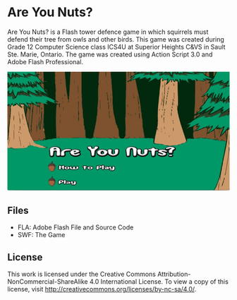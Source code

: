# Are You Nuts?

Are You Nuts? is a Flash tower defence game in which squirrels must defend their tree from owls and other birds. This game was created during Grade 12 Computer Science class ICS4U at Superior Heights C&VS in Sault Ste. Marie, Ontario. The game was created using Action Script 3.0 and Adobe Flash Professional.

![Are You Nuts](https://raw.githubusercontent.com/maxcarter/Are-You-Nuts/master/Are-You-Nuts.jpg)
 
## Files

* FLA: Adobe Flash File and Source Code
* SWF: The Game
 
## License
 
This work is licensed under the Creative Commons Attribution-NonCommercial-ShareAlike 4.0 International License. To view a copy of this license, visit http://creativecommons.org/licenses/by-nc-sa/4.0/.
